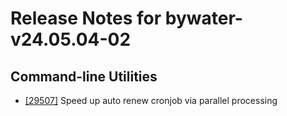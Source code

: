 
# Release Notes for bywater-v24.05.04-02

## Command-line Utilities

- [[29507]](http://bugs.koha-community.org/bugzilla3/show_bug.cgi?id=29507) Speed up auto renew cronjob via parallel processing


